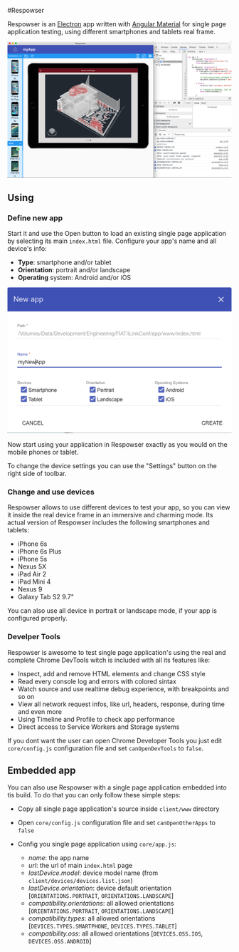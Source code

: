#Respowser

Respowser is an [Electron](http://electron.atom.io/) app written with [Angular Material](https://material.angularjs.org/latest/)
for single page application testing, using different smartphones and tablets real frame.

![alt text](resources/screen1.png "Respowser")

## Using

### Define new app

Start it and use the Open button to load an existing single page application by selecting its main `index.html` file.
Configure your app's name and all device's info:

 - **Type**: smartphone and/or tablet
 - **Orientation**: portrait and/or landscape
 - **Operating** system: Android and/or iOS

 ![alt text](resources/screen2.png "New app")

Now start using your application in Respowser exactly as you would on the mobile phones or tablet.

To change the device settings you can use the "Settings" button on the right side of toolbar.

### Change and use devices

Respowser allows to use different devices to test your app, so you can view it inside the real device
frame in an immersive and charming mode.
Its actual version of Respowser includes the following smartphones and tablets:

 - iPhone 6s
 - iPhone 6s Plus
 - iPhone 5s
 - Nexus 5X
 - iPad Air 2
 - iPad Mini 4
 - Nexus 9
 - Galaxy Tab S2 9.7"

You can also use all device in portrait or landscape mode, if your app is configured properly.

### Develper Tools

Respowser is awesome to test single page application's using the real and complete Chrome DevTools witch
 is included with all its features like:

 - Inspect, add and remove HTML elements and change CSS style
 - Read every console log and errors with colored sintax
 - Watch source and use realtime debug experience, with breakpoints and so on
 - View all network request infos, like url, headers, response, during time and even more
 - Using Timeline and Profile to check app performance
 - Direct access to Service Workers and Storage systems

If you dont want the user can open Chrome Developer Tools you just edit `core/config.js` configuration file and set
`canOpenDevTools` to `false`.

## Embedded app

You can also use Respowser with a single page application embedded into tis build.
To do that you can only follow these simple steps:

 - Copy all single page application's source inside `client/www` directory
 - Open `core/config.js` configuration file and set `canOpenOtherApps` to `false`
 - Config you single page application using `core/app.js`:

    - _name_: the app name
    - _url_: the url of main `index.html` page
    - _lastDevice.model_: device model name (from `client/devices/devices.list.json`)
    - _lastDevice.orientation_: device default orientation [`ORIENTATIONS.PORTRAIT`, `ORIENTATIONS.LANDSCAPE`]
    - _compatibility.orientations_: all allowed orientations [`ORIENTATIONS.PORTRAIT`, `ORIENTATIONS.LANDSCAPE`]
    - _compatibility.types_: all allowed orientations [`DEVICES.TYPES.SMARTPHONE`, `DEVICES.TYPES.TABLET`]
    - _compatibility.oss_: all allowed orientations [`DEVICES.OSS.IOS`, `DEVICES.OSS.ANDROID`]